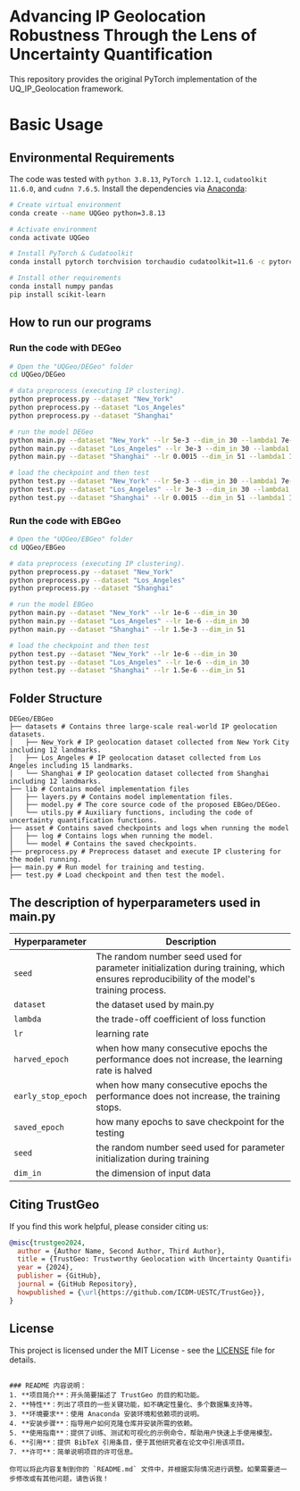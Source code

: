 # Advancing IP Geolocation Robustness Through the Lens of Uncertainty Quantification

This repository provides the original PyTorch implementation of the UQ_IP_Geolocation framework.

# Basic Usage
## Environmental Requirements

The code was tested with `python 3.8.13`, `PyTorch 1.12.1`, `cudatoolkit 11.6.0`, and `cudnn 7.6.5`. Install the dependencies via [Anaconda](https://www.anaconda.com/):

```bash
# Create virtual environment
conda create --name UQGeo python=3.8.13

# Activate environment
conda activate UQGeo

# Install PyTorch & Cudatoolkit
conda install pytorch torchvision torchaudio cudatoolkit=11.6 -c pytorch -c conda-forge

# Install other requirements
conda install numpy pandas
pip install scikit-learn
```

## How to run our programs

### Run the code with DEGeo

```bash
# Open the "UQGeo/DEGeo" folder
cd UQGeo/DEGeo

# data preprocess (executing IP clustering). 
python preprocess.py --dataset "New_York"
python preprocess.py --dataset "Los_Angeles"
python preprocess.py --dataset "Shanghai"

# run the model DEGeo
python main.py --dataset "New_York" --lr 5e-3 --dim_in 30 --lambda1 7e-3
python main.py --dataset "Los_Angeles" --lr 3e-3 --dim_in 30 --lambda1 7e-3
python main.py --dataset "Shanghai" --lr 0.0015 --dim_in 51 --lambda1 1e-3

# load the checkpoint and then test
python test.py --dataset "New_York" --lr 5e-3 --dim_in 30 --lambda1 7e-3 --load_epoch 400
python test.py --dataset "Los_Angeles" --lr 3e-3 --dim_in 30 --lambda1 7e-3 --load_epoch 600
python test.py --dataset "Shanghai" --lr 0.0015 --dim_in 51 --lambda1 1e-3 --load_epoch 200
```

### Run the code with EBGeo

```bash
# Open the "UQGeo/EBGeo" folder
cd UQGeo/EBGeo

# data preprocess (executing IP clustering). 
python preprocess.py --dataset "New_York"
python preprocess.py --dataset "Los_Angeles"
python preprocess.py --dataset "Shanghai"

# run the model EBGeo
python main.py --dataset "New_York" --lr 1e-6 --dim_in 30
python main.py --dataset "Los_Angeles" --lr 1e-6 --dim_in 30 
python main.py --dataset "Shanghai" --lr 1.5e-3 --dim_in 51

# load the checkpoint and then test
python test.py --dataset "New_York" --lr 1e-6 --dim_in 30
python test.py --dataset "Los_Angeles" --lr 1e-6 --dim_in 30
python test.py --dataset "Shanghai" --lr 1.5e-6 --dim_in 51
```

## Folder Structure

```plaintext
DEGeo/EBGeo
├── datasets # Contains three large-scale real-world IP geolocation datasets.
│   ├── New_York # IP geolocation dataset collected from New York City including 12 landmarks.
│   ├── Los_Angeles # IP geolocation dataset collected from Los Angeles including 15 landmarks.
│   └── Shanghai # IP geolocation dataset collected from Shanghai including 12 landmarks.
├── lib # Contains model implementation files
│   ├── layers.py # Contains model implementation files.
│   ├── model.py # The core source code of the proposed EBGeo/DEGeo.
│   └── utils.py # Auxiliary functions, including the code of uncertainty quantification functions.
├── asset # Contains saved checkpoints and logs when running the model
│   ├── log # Contains logs when running the model.
│   └── model # Contains the saved checkpoints.
├── preprocess.py # Preprocess dataset and execute IP clustering for the model running.
├── main.py # Run model for training and testing.
├── test.py # Load checkpoint and then test the model.
```

## The description of hyperparameters used in main.py

| Hyperparameter    | Description                                                           |
|-------------------|-----------------------------------------------------------------------|
| `seed`            | The random number seed used for parameter initialization during training, which ensures reproducibility of the model's training process. |                                                   |
| `dataset`         | the dataset used by main.py                                           |
| `lambda`          | the trade-off coefficient of loss function                            |
| `lr`              | learning rate                                                         |
| `harved_epoch`    | when how many consecutive epochs the performance does not increase, the learning rate is halved |
| `early_stop_epoch`| when how many consecutive epochs the performance does not increase, the training stops. |
| `saved_epoch`     | how many epochs to save checkpoint for the testing                    |
| `seed`            | the random number seed used for parameter initialization during training |
| `dim_in`          | the dimension of input data                                           |





## Citing TrustGeo

If you find this work helpful, please consider citing us:

```bibtex
@misc{trustgeo2024,
  author = {Author Name, Second Author, Third Author},
  title = {TrustGeo: Trustworthy Geolocation with Uncertainty Quantification},
  year = {2024},
  publisher = {GitHub},
  journal = {GitHub Repository},
  howpublished = {\url{https://github.com/ICDM-UESTC/TrustGeo}},
}
```

## License

This project is licensed under the MIT License - see the [LICENSE](LICENSE) file for details.
```

### README 内容说明：
1. **项目简介**：开头简要描述了 TrustGeo 的目的和功能。
2. **特性**：列出了项目的一些关键功能，如不确定性量化、多个数据集支持等。
3. **环境要求**：使用 Anaconda 安装环境和依赖项的说明。
4. **安装步骤**：指导用户如何克隆仓库并安装所需的依赖。
5. **使用指南**：提供了训练、测试和可视化的示例命令，帮助用户快速上手使用模型。
6. **引用**：提供 BibTeX 引用条目，便于其他研究者在论文中引用该项目。
7. **许可**：简单说明项目的许可信息。

你可以将此内容复制到你的 `README.md` 文件中，并根据实际情况进行调整。如果需要进一步修改或有其他问题，请告诉我！
